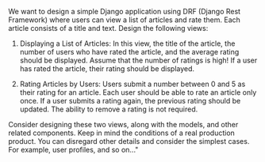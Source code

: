 We want to design a simple Django application using DRF (Django Rest Framework) where users can view a list of articles and rate them. Each article consists of a title and text. Design the following views:

1. Displaying a List of Articles:
    In this view, the title of the article, the number of users who have rated the article, and the average rating should be displayed. Assume that the number of ratings is high! If a user has rated the article, their rating should be displayed.


2. Rating Articles by Users:
    Users submit a number between 0 and 5 as their rating for an article. Each user should be able to rate an article only once. If a user submits a rating again, the previous rating should be updated. The ability to remove a rating is not required.

Consider designing these two views, along with the models, and other related components. Keep in mind the conditions of a real production product. You can disregard other details and consider the simplest cases. For example, user profiles, and so on..."